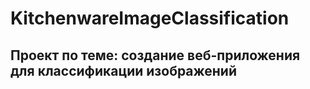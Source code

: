 # KitchenwareImageClassification
## Проект по теме: создание веб-приложения для классификации изображений


